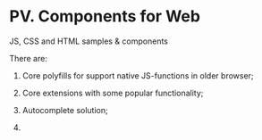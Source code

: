 # PV. Components for Web
JS, CSS and HTML samples &amp; components

There are:
1. Core polyfills for support native JS-functions in older browser;
2. Core extensions with some popular functionality;
3. Autocomplete solution;

4.
